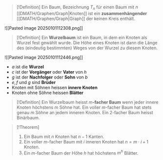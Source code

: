 >[!Definition]
>Ein Baum, Bezeichnung $T_{n}$ für einen Baum mit $n$ [[DMATH/Graphen/Graph|Knoten]] ist ein **zusammenhängender** [[DMATH/Graphen/Graph|Graph]] der keinen Kreis enthält.

![[Pasted image 20250101112308.png]]

>[!Definition]
>Ein **Wurzelbaum** ist ein Baum, in dem ein Knoten als Wurzel fest gewählt wurde. Die Höhe eines Knoten ist dann die Länge des (eindeutig bestimmten) Weges von der Wurzel zu diesem Knoten.

![[Pasted image 20250101112446.png]]
- $a$ ist die **Wurzel**
- $c$ ist der **Vorgänger** oder **Vater** von $h$
- $g$ ist der **Nachfolger** oder **Sohn** von $b$
- $e,f$ und $g$ sind **Brüder**
- Knoten mit Söhnen heissen **innere Knoten**
- Knoten ohne Söhne heissen **Blätter**

>[!Definition]
>Ein Wurzelbaum heisst $m$**-facher Baum** wenn jeder innere Knoten höchstens $m$ Söhne hat. Ein voller $m$-facher Baum hat stets genau $m$ Söhne an jedem inneren Knoten. Ein $2$-facher Baum heisst Binärbaum.

>[!Theorem]
>1. Ein Baum mit $n$ Knoten hat $n-1$ Kanten.
>2. Ein voller $m$-facher Baum mit $i$ inneren Knoten hat $n=m\cdot i+1$ Knoten.
>3. Ein $m$-facher Baum der Höhe $h$ hat höchstens $m^{h}$ Blätter.